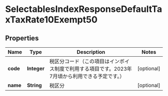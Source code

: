 

# SelectablesIndexResponseDefaultTaxTaxRate10Exempt50


## Properties

Name | Type | Description | Notes
------------ | ------------- | ------------- | -------------
**code** | **Integer** | 税区分コード（この項目はインボイス制度で利用する項目です。2023年7月頃から利用できる予定です。） |  [optional]
**name** | **String** | 税区分 |  [optional]



